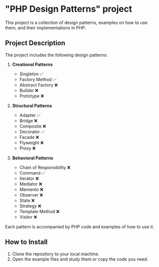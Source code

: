 # "PHP Design Patterns" project

This project is a collection of design patterns, examples on how to use them, and their implementations in PHP.

## Project Description

The project includes the following design patterns:

1. **Creational Patterns**
    * Singleton ✅
    * Factory Method ✅
    * Abstract Factory ❌
    * Builder ❌
    * Prototype ❌

2. **Structural Patterns**
    * Adapter ✅
    * Bridge ❌
    * Composite ❌
    * Decorator ✅
    * Facade ❌
    * Flyweight ❌
    * Proxy ❌

3. **Behavioral Patterns**
    * Chain of Responsibility ❌
    * Command ✅
    * Iterator ❌
    * Mediator ❌
    * Memento ❌
    * Observer ❌
    * State ❌
    * Strategy ❌
    * Template Method ❌
    * Visitor ❌

Each pattern is accompanied by PHP code and examples of how to use it.

## How to Install

1. Clone the repository to your local machine.
2. Open the example files and study them or copy the code you need.
